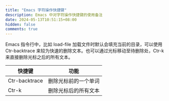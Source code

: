 ```yaml
---
title: "Emacs 字符操作快捷键"
description: Emacs 中对字符操作快捷键的使用备注
date: 2024-05-13T10:51:15+08:00
hidden: false
comments: true
---
```


Emacs 指令行中，比如 load-file 加载文件时默认会填充当前的目录，可以使用 Ctr-backtrace 来较为快速的删除文本。也可以通过光标移动至待删除处，Ctr-k 来直接删除光标之后的所有文本。

| 快捷键        | 功能                 |
|---------------|----------------------|
| Ctr-backtrace | 删除光标前的一个单词 |
| Ctr-k         | 删除光标后的所有文本 |
